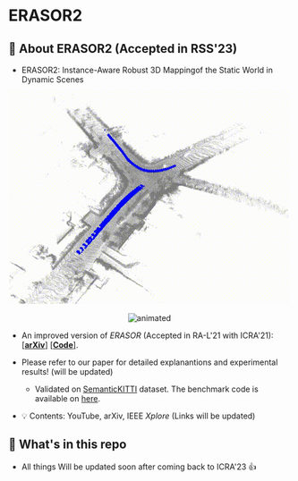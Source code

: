 # ERASOR2

## :bookmark_tabs: About ERASOR2 (Accepted in RSS'23)

* ERASOR2: Instance-Aware Robust 3D Mappingof the Static World in Dynamic Scenes

<p align="center"><img src=materials/title_video.gif alt="animated" /></p>

<p align="center"><img src=materials/Seq05_final.gif alt="animated" /></p>

* An improved version of *ERASOR* (Accepted in RA-L'21 with ICRA'21): [[**arXiv**]](https://arxiv.org/abs/2103.04316) [[**Code**]](https://github.com/LimHyungTae/ERASOR). 
* Please refer to our paper for detailed explanantions and experimental results! (will be updated)

   * Validated on [SemanticKITTI][SemanticKITTIlink] dataset. The benchmark code is available on [here][benchmarklink].

* :bulb: Contents: YouTube, arXiv, IEEE *Xplore* (Links will be updated)

[arXivlink]: https://arxiv.org/abs/2207.11919
[erasorlink]: https://github.com/LimHyungTae/ERASOR
[SemanticKITTIlink]: http://www.semantic-kitti.org/
[benchmarklink]: https://github.com/LimHyungTae/ERASOR

## :open_file_folder: What's in this repo

* All things Will be updated soon after coming back to ICRA'23 :thumbsup: